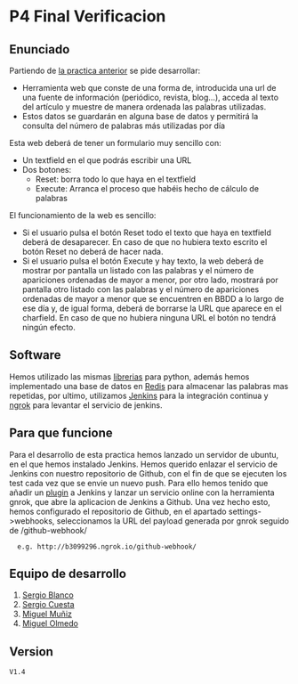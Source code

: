 # P4 Final Verificacion
## Enunciado
Partiendo de [la practica anterior] se pide desarrollar:
-  Herramienta web que conste de una forma de, introducida una url de una fuente de información (periódico, revista, blog…), acceda al texto del artículo y muestre de manera ordenada las palabras utilizadas.
-  Estos datos se guardarán en alguna base de datos y permitirá la consulta del número de palabras más utilizadas por día

Esta web deberá de tener un formulario muy sencillo con:

-   Un textfield en el que podrás escribir una URL
-   Dos botones:
    -   Reset: borra todo lo que haya en el textfield
    -   Execute: Arranca el proceso que habéis hecho de cálculo de palabras
    
El funcionamiento de la web es sencillo:
-   Si el usuario pulsa el botón Reset todo el texto que haya en textfield deberá de desaparecer. En caso de que no hubiera texto escrito el botón Reset no deberá de hacer nada.
-   Si el usuario pulsa el botón Execute y hay texto, la web deberá de mostrar por pantalla un listado con las palabras y el número de apariciones ordenadas de mayor a menor, por otro lado, mostrará por pantalla otro listado con las palabras y el número de apariciones ordenadas de mayor a menor que se encuentren en BBDD a lo largo de ese día y, de igual forma, deberá de borrarse la URL que aparece en el charfield. En caso de que no hubiera ninguna URL el botón no tendrá ningún efecto.

## Software
Hemos utilizado las mismas [librerias] para python, además hemos implementado una base de datos en [Redis] para almacenar las palabras mas repetidas, por ultimo, utilizamos [Jenkins] para la integración continua y [ngrok] para levantar el servicio de jenkins.
    
## Para que funcione
Para el desarrollo de esta practica hemos lanzado un servidor de ubuntu, en el que hemos instalado Jenkins. Hemos querido enlazar el servicio de Jenkins con nuestro repositorio de Github, con el fin de que se ejecuten los test cada vez que se envie un nuevo push. Para ello hemos tenido que añadir un [plugin] a Jenkins y lanzar un servicio online con la herramienta gnrok, que abre la aplicacion de Jenkins a Github.
Una vez hecho esto, hemos configurado el repositorio de Github, en el apartado settings->webhooks, seleccionamos la URL del payload generada por gnrok seguido de /github-webhook/

      e.g. http://b3099296.ngrok.io/github-webhook/

## Equipo de desarrollo
1. [Sergio Blanco]
2. [Sergio Cuesta]
3. [Miguel Muñiz]
4. [Miguel Olmedo]

## Version
    V1.4
[Sergio Blanco]: https://github.com/sergioBMPN
[Sergio Cuesta]:https://github.com/scj300
[Miguel Muñiz]: https://github.com/miguelmuniz46
[Miguel Olmedo]: https://github.com/MiguelOlmedo
[la practica anterior]:https://github.com/sergioBMPN/Practica3_BDD_Verificacion/
[Jenkins]:https://jenkins.io/
[Redis]:https://redis.io/
[librerias]:https://github.com/sergioBMPN/Practica3_BDD_Verificacion/blob/master/README.md#software
[ngrok]: https://ngrok.com/
[plugin]:https://wiki.jenkins.io/display/JENKINS/GitHub+Plugin#GitHubPlugin-GithubPlugin

